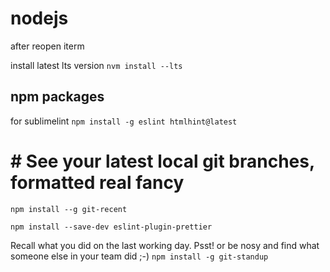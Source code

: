 # nodejs

after reopen iterm


install latest lts version
```nvm install --lts```

## npm packages
for sublimelint
```npm install -g eslint htmlhint@latest```

# # See your latest local git branches, formatted real fancy
```npm install --g git-recent```

```npm install --save-dev eslint-plugin-prettier```

Recall what you did on the last working day. Psst! or be nosy and find what someone else in your team did ;-)
```npm install -g git-standup```
